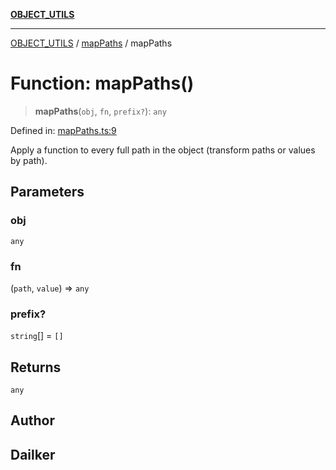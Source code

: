[**OBJECT_UTILS**](../../README.md)

***

[OBJECT_UTILS](../../README.md) / [mapPaths](../README.md) / mapPaths

# Function: mapPaths()

> **mapPaths**(`obj`, `fn`, `prefix?`): `any`

Defined in: [mapPaths.ts:9](https://github.com/dailker/everyutil/blob/7c30ec40bbb398255a9be572db0a537e8bcb9c11/src/object/mapPaths.ts#L9)

Apply a function to every full path in the object (transform paths or values by path).

## Parameters

### obj

`any`

### fn

(`path`, `value`) => `any`

### prefix?

`string`[] = `[]`

## Returns

`any`

## Author

## Dailker

